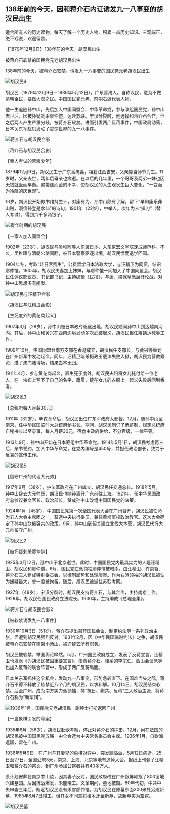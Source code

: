## 138年前的今天，因和蒋介石内讧诱发九一八事变的胡汉民出生

适合所有人的历史读物。每天了解一个历史人物、积累一点历史知识。三观端正，绝不戏说，欢迎留言。  



【1879年12月9日】138年前的今天，胡汉民出生

被蒋介石软禁的国民党元老胡汉民出生

138年前的今天，被蒋介石软禁，诱发九一八事变的国民党元老胡汉民出生

![胡汉民4](胡汉民4.jpg)

胡汉民（1879年12月9日－1936年5月12日），广东番禺人。自称汉民，意为不做清朝臣民，要做大汉之民。中国国民党元老、前期右派代表人物。

他一生追随孙中山，先后加入中国同盟会、中华革命党，参与改组国民党，孙中山去世后，因被怀疑刺杀廖仲恺，远赴苏联。宁汉分裂时，他选择和蒋介石合作，但之后两人产生严重分歧，被蒋介石软禁。进而引发两广反蒋事件，中国政局动荡，日本关东军趁机发动了震惊世界的九一八事件。

![蒋介石与胡汉民合影](蒋介石与胡汉民合影.jpg)

（蒋介石与胡汉民合影）

【替人考试的苦难少年】

1879年12月9日，胡汉民生于广东番禺县，祖籍江西吉安，父亲靠当师爷为生。11岁时，父亲去世，两年后母亲也病逝。在以后的几年里，一个哥哥及两弟一妹也因无钱就医而早逝。这接连而至的不幸，使胡汉民的人生观发生巨大变化，“一变而为冷酷的厌世观”。

16岁，胡汉民开始教书维持生计，对康有为、孙中山颇有了解，留下“早知康乐非山贼，漫信孙登是水仙”的诗句。1901年（22岁），中举人。次年为人“操刀”（替人考试），得到六千多两银子。

![青年时期的胡汉民](青年时期的胡汉民.jpg)



【一家人加入同盟会】

1902年（23岁），胡汉民与吴稚晖等人东渡日本，入东京宏文学院速成师范科。不久，吴稚晖与清朝公使闹翻，被日本警察驱逐出境，胡汉民愤而退学回国。

1904年冬，考取“赴日官费生”，公费留学日本法政大学，与汪精卫为同窗，结识廖仲恺。1905年，胡汉民夫妻加上妹妹，与廖仲恺一同加入了中国同盟会。胡汉民任评议部议员、书记部书记，主持编辑《民报》，与康、梁保皇派展开论战，对孙中山思想多有阐发。

![胡汉民与汪精卫合影](胡汉民与汪精卫合影.jpg)

（胡汉民与汪精卫合影）

【生死度外的黄花岗起义】

1907年3月（28岁），孙中山被日本政府驱逐出境，胡汉民随同孙中山到达越南河内。其后，孙中山和黄兴在西南边境发动多次武装起义，胡汉民担任筹饷运械等工作。

1909年10月，中国同盟会南方支部在香港成立，胡汉民任支部长，与黄兴等策划在广州新军中发动起义。同年，汪精卫暗杀摄政王载沣失败入狱，胡汉民为营救筹资，进了澳门赌博场，结果血本无归。

1911年4月，参与黄花岗起义，置生死于度外。胡汉民夫妇将女儿托付给一位老人，在一块布上写下了自己的名字、籍贯，缝在女儿的衣服上。起义失败后回到香港。

![胡汉民3](胡汉民3.jpg)

【总统府每人月薪30元】

1911年（32岁），辛亥革命后，胡汉民出任广东军政府大都督。12月，随孙中山至南京，任中华民国临时大总统府秘书长。期间，胡汉民制订了低薪制，规定总统府自秘书长以至录事，每人月薪30元，宿食由政府供给，不分官级，一律平等。

1913年9月，孙中山开始在日本筹组中华革命党。1914年5月1日，胡汉民考虑再三后，亲书誓约，加入中华革命党，在党内编号是450号，并担任政治部长，致力于反袁的宣传工作。

![胡汉民5](胡汉民5.jpg)

【留守广州的代理大元帅】

1917年9月（38岁），护法军政府在广州成立，胡汉民任交通总长。1918年5月，孙中山辞去大元帅职，胡汉民也随孙离开广东前往上海。1921年，任中华民国政府总参议兼文官长、政治部长，赞成孙中山改组中国国民党的决策。

1924年1月（45岁），中国国民党第一次全国代表大会在广州召开，胡汉民被任命为五人大会主席团之一，获选中央执行委员，兼任黄埔军校政治教官。这次大会确定了孙中山联俄容共的政策。9月，孙中山到韶关建立北伐大本营，胡汉民代行大元帅留守广州。

![胡汉民2](胡汉民2.jpg)

【被怀疑刺杀廖仲恺】

1925年3月12日，孙中山于北京逝世。此时，中国国民党内最具实力的人是汪精卫、胡汉民和廖仲恺。8月，国民党左派领袖廖仲恺被暗杀。由汪精卫、许崇智、蒋介石三人组成特别委员会，以控制局势和处理廖案。作为右派领袖的胡汉民被认为嫌疑最大，曾一度被拘留。随后，胡汉民被派往苏联考察。

1927年（48岁），宁汉分裂时，胡汉民支持蒋介石，与其合作，主持南京工作。1928年，胡汉民任国民政府立法院长。1930年，主持编成《总理全集》。

![蒋介石与胡汉民合影2](蒋介石与胡汉民合影2.jpeg)

【被软禁诱发九一八事件】

1930年10月3日（51岁），蒋介石提出召开国民会议、制定约法等一系列政治主张，但遭到胡汉民强烈反对。1931年2月，因《中华民国临时约法》之争，胡汉民被蒋介石软禁在南京小汤山，被迫辞去所有职务。

胡汉民被软禁，举国舆论哗然。5月，广州国民政府成立，发表了反蒋宣言。汪精卫也发表《为胡汉民被囚重要宣言》，指责蒋介石。桂系的李宗仁、西山会议派等也加入反蒋的联合阵营中，形成了两广反蒋局面。

日本关东军抓住这个机会，发动九一八事变，形势急转直下。在国难当头之际，蒋介石不得不释放了软禁近八个月的胡汉民，以求和解。10月14日，胡汉民结束软禁。后至广州，成为南方实力派领袖，持“抗日、剿共、反蒋”三大政治主张，将蒋介石称为“新军阀”。

![1936年1月，国民党元老胡汉民一副绅士打扮返回广州](1936年1月，国民党元老胡汉民一副绅士打扮返回广州.jpeg)



【一盘象棋引发的命案】

1935年6月（56岁），胡汉民赴欧考察，停止对蒋介石的抨击。12月，尚在法国的胡汉民被中国国民党五届一中全会选为中央常务委员会主席。1936年1月，自欧洲返国，留在广州。

1936年5月9日，在广州与其妻兄的象棋对弈中，突发脑溢血，5月12日病逝。25日至27日，全国公祭3天，南京、上海、北京等地有追悼大会，报纸上刊登了汪精卫和蒋介石的祭文，到广州参加公祭者共有40多万人。

原计划安葬在南京中山陵，因其妻子反对，国民政府改在广州银屏岭拨了800亩地兴建墓园。后因抗战爆发，未能竣工。文革期间，墓地被毁。80年代初，中共中央审查三年后，断定胡汉民没有杀害廖仲恺。为胡汉民在原墓东面300米处另建新墓，1985年8月7日竣工。但其女不同意将棺木迁至新墓，故新墓实为空冢。



![胡汉民墓](胡汉民墓.jpg)
